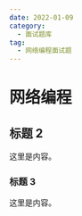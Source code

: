 ```yaml
---
date: 2022-01-09
category:
  - 面试题库
tag:
  - 网络编程面试题
---
```


# 网络编程

## 标题 2

这里是内容。

### 标题 3

这里是内容。
